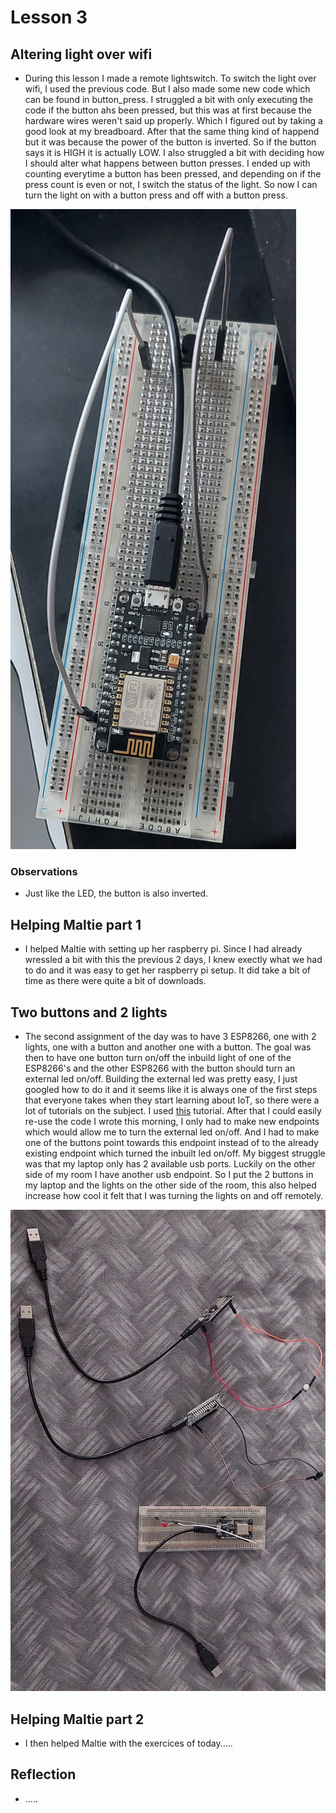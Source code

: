 # Lesson 3

## Altering light over wifi
* During this lesson I made a remote lightswitch. To switch the light over wifi, I used the previous code. But I also made some new code which can be found in button_press. I struggled a bit with only executing the code if the button ahs been pressed, but this was at first because the hardware wires weren't said up properly. Which I figured out by taking a good look at my breadboard. After that the same thing kind of happend but it was because the power of the button is inverted. So if the button says it is HIGH it is actually LOW. I also struggled a bit with deciding how I should alter what happens between button presses. I ended up with counting everytime a button has been pressed, and depending on if the press count is even or not, I switch the status of the light. So now I can turn the light on with a button press and off with a button press.

![The physical setup.](https://github.com/Tom284/portfolio-minor-iot/blob/main/Lesson%203/setup.jpg)

### Observations
* Just like the LED, the button is also inverted.

## Helping Maltie part 1
* I helped Maltie with setting up her raspberry pi. Since I had already wressled a bit with this the previous 2 days, I knew exectly what we had to do and it was easy to get her raspberry pi setup. It did take a bit of time as there were quite a bit of downloads. 

## Two buttons and 2 lights
* The second assignment of the day was to have 3 ESP8266, one with 2 lights, one with a button and another one with a button. The goal was then to have one button turn on/off the inbuild light of one of the ESP8266's and the other ESP8266 with the button should turn an external led on/off. Building the external led was pretty easy, I just googled how to do it and it seems like it is always one of the first steps that everyone takes when they start learning about IoT, so there were a lot of tutorials on the subject. I used [this](https://www.circuitbasics.com/arduino-basics-controlling-led/) tutorial. After that I could easily re-use the code I wrote this morning, I only had to make new endpoints which would allow me to turn the external led on/off. And I had to make one of the buttons point towards this endpoint instead of to the already existing endpoint which turned the inbuilt led on/off. My biggest struggle was that my laptop only has 2 available usb ports. Luckily on the other side of my room I have another usb endpoint. So I put the 2 buttons in my laptop and the lights on the other side of the room, this also helped increase how cool it felt that I was turning the lights on and off remotely.

![The physical setup.](https://github.com/Tom284/portfolio-minor-iot/blob/main/Lesson%203/multiple_lights_and_buttons.jpg)


## Helping Maltie part 2
* I then helped Maltie with the exercices of today.....

## Reflection

* .....

